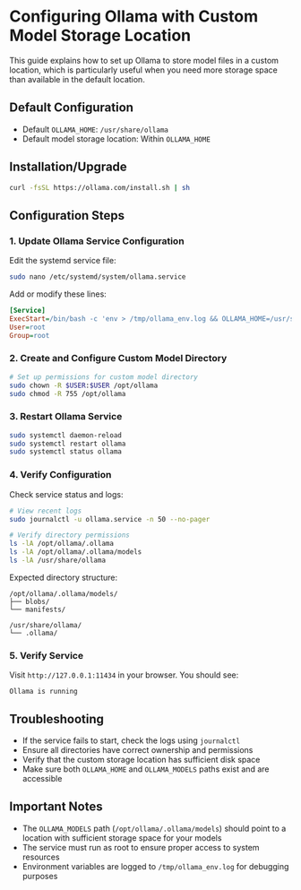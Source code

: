 # Configuring Ollama with Custom Model Storage Location

This guide explains how to set up Ollama to store model files in a custom location, which is particularly useful when you need more storage space than available in the default location.

## Default Configuration
- Default `OLLAMA_HOME`: `/usr/share/ollama`
- Default model storage location: Within `OLLAMA_HOME`

## Installation/Upgrade

```bash
curl -fsSL https://ollama.com/install.sh | sh
```

## Configuration Steps

### 1. Update Ollama Service Configuration

Edit the systemd service file:
```bash
sudo nano /etc/systemd/system/ollama.service
```

Add or modify these lines:
```ini
[Service]
ExecStart=/bin/bash -c 'env > /tmp/ollama_env.log && OLLAMA_HOME=/usr/share/ollama OLLAMA_MODELS=/opt/ollama/.ollama/models /usr/local/bin/ollama serve'
User=root
Group=root
```

### 2. Create and Configure Custom Model Directory

```bash
# Set up permissions for custom model directory
sudo chown -R $USER:$USER /opt/ollama
sudo chmod -R 755 /opt/ollama
```

### 3. Restart Ollama Service

```bash
sudo systemctl daemon-reload
sudo systemctl restart ollama
sudo systemctl status ollama
```

### 4. Verify Configuration

Check service status and logs:
```bash
# View recent logs
sudo journalctl -u ollama.service -n 50 --no-pager

# Verify directory permissions
ls -lA /opt/ollama/.ollama
ls -lA /opt/ollama/.ollama/models
ls -lA /usr/share/ollama
```

Expected directory structure:
```
/opt/ollama/.ollama/models/
├── blobs/
└── manifests/

/usr/share/ollama/
└── .ollama/
```

### 5. Verify Service

Visit `http://127.0.0.1:11434` in your browser. You should see:
```
Ollama is running
```

## Troubleshooting

- If the service fails to start, check the logs using `journalctl`
- Ensure all directories have correct ownership and permissions
- Verify that the custom storage location has sufficient disk space
- Make sure both `OLLAMA_HOME` and `OLLAMA_MODELS` paths exist and are accessible

## Important Notes

- The `OLLAMA_MODELS` path (`/opt/ollama/.ollama/models`) should point to a location with sufficient storage space for your models
- The service must run as root to ensure proper access to system resources
- Environment variables are logged to `/tmp/ollama_env.log` for debugging purposes